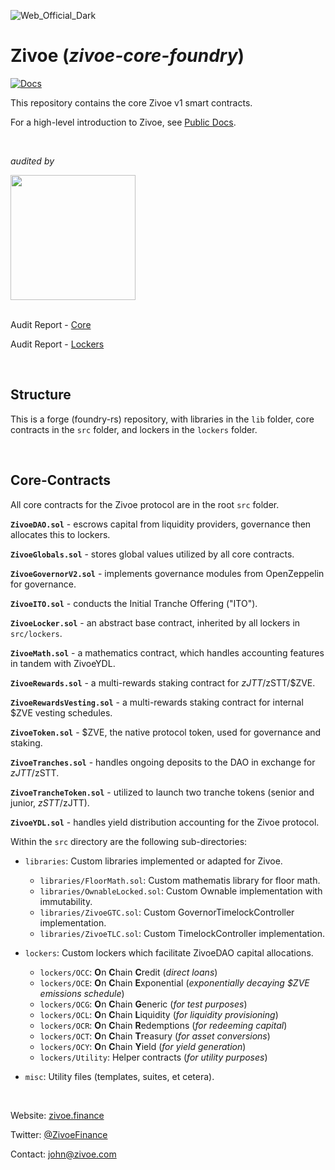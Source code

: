 ![Web_Official_Dark](https://user-images.githubusercontent.com/26582141/201743461-87df24c4-80fd-4abe-baf8-7cf6a85e0fba.png)

# Zivoe (_zivoe-core-foundry_)

[![Docs](https://img.shields.io/badge/docs-%F0%9F%93%84-blue)](https://docs.zivoe.com)

This repository contains the core Zivoe v1 smart contracts.

For a high-level introduction to Zivoe, see [Public Docs](https://docs.zivoe.com).

<br />

<i>audited by</i>

<img src="https://runtimeverification.com/assets/img/rv-logo-dark.png" width="200" />

<br />
<br />

Audit Report - [Core](https://github.com/runtimeverification/publications/blob/main/reports/smart-contracts/Zivoe_Core_Contracts.pdf)

Audit Report - [Lockers](https://github.com/runtimeverification/publications/blob/main/reports/smart-contracts/Zivoe_Locker_Contracts.pdf)

<br />

## Structure

This is a forge (foundry-rs) repository, with libraries in the `lib` folder, core contracts in the `src` folder, and lockers in the `lockers` folder.

<br />


## Core-Contracts

All core contracts for the Zivoe protocol are in the root `src` folder.

**`ZivoeDAO.sol`** - escrows capital from liquidity providers, governance then allocates this to lockers.

**`ZivoeGlobals.sol`** - stores global values utilized by all core contracts.

**`ZivoeGovernorV2.sol`** - implements governance modules from OpenZeppelin for governance.

**`ZivoeITO.sol`** - conducts the Initial Tranche Offering ("ITO").

**`ZivoeLocker.sol`** - an abstract base contract, inherited by all lockers in `src/lockers`.

**`ZivoeMath.sol`** - a mathematics contract, which handles accounting features in tandem with ZivoeYDL.

**`ZivoeRewards.sol`** - a multi-rewards staking contract for $zJTT/$zSTT/$ZVE.

**`ZivoeRewardsVesting.sol`** - a multi-rewards staking contract for internal $ZVE vesting schedules.

**`ZivoeToken.sol`** - $ZVE, the native protocol token, used for governance and staking.

**`ZivoeTranches.sol`** - handles ongoing deposits to the DAO in exchange for $zJTT/$zSTT.

**`ZivoeTrancheToken.sol`** - utilized to launch two tranche tokens (senior and junior, $zSTT/$zJTT).

**`ZivoeYDL.sol`** -  handles yield distribution accounting for the Zivoe protocol.

Within the `src` directory are the following sub-directories:

- `libraries`: Custom libraries implemented or adapted for Zivoe.
  - `libraries/FloorMath.sol`: Custom mathematis library for floor math.
  - `libraries/OwnableLocked.sol`: Custom Ownable implementation with immutability.
  - `libraries/ZivoeGTC.sol`: Custom GovernorTimelockController implementation.
  - `libraries/ZivoeTLC.sol`: Custom TimelockController implementation.

- `lockers`: Custom lockers which facilitate ZivoeDAO capital allocations.
  - `lockers/OCC`: **O**n **C**hain **C**redit (_direct loans_)
  - `lockers/OCE`: **O**n **C**hain **E**xponential (_exponentially decaying $ZVE emissions schedule_)
  - `lockers/OCG`: **O**n **C**hain **G**eneric (_for test purposes_)
  - `lockers/OCL`: **O**n **C**hain **L**iquidity (_for liquidity provisioning_)
  - `lockers/OCR`: **O**n **C**hain **R**edemptions (_for redeeming capital_)
  - `lockers/OCT`: **O**n **C**hain **T**reasury (_for asset conversions_)
  - `lockers/OCY`: **O**n **C**hain **Y**ield (_for yield generation_)
  - `lockers/Utility`: Helper contracts (_for utility purposes_)
 
- `misc`: Utility files (templates, suites, et cetera).

<br />

Website: [zivoe.finance](https://zivoe.com/)

Twitter: [@ZivoeFinance](https://twitter.com/ZivoeFinance)

Contact: [john@zivoe.com](mailto:john@zivoe.com?subject=[GitHub:zivoe-core-foundry]%20Source%20Han%20San)
